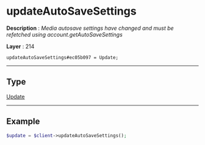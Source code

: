 # updateAutoSaveSettings

**Description** : *Media autosave settings have changed and must be refetched using account\.getAutoSaveSettings*

**Layer** : 214

```tl
updateAutoSaveSettings#ec05b097 = Update;
```

---

## Type

[Update](type/Update)

---

## Example

```php
$update = $client->updateAutoSaveSettings();
```